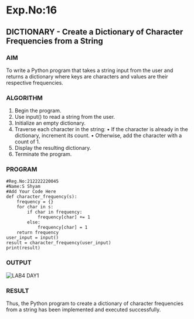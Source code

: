# Exp.No:16  
## DICTIONARY - Create a Dictionary of Character Frequencies from a String

### AIM  
To write a Python program that takes a string input from the user and returns a dictionary where keys are characters and values are their respective frequencies.

### ALGORITHM

1.	Begin the program.
2.	Use input() to read a string from the user.
3.	Initialize an empty dictionary.
4.	Traverse each character in the string:
  •	If the character is already in the dictionary, increment its count.
  •	Otherwise, add the character with a count of 1.
5.	Display the resulting dictionary.
6.	Terminate the program.


### PROGRAM

```
#Reg.No:212222220045
#Name:S Shyam
#Add Your Code Here
def character_frequency(s):
    frequency = {}
    for char in s:
        if char in frequency:
            frequency[char] += 1
        else:
            frequency[char] = 1
    return frequency
user_input = input()
result = character_frequency(user_input)
print(result)

```

### OUTPUT

![LAB4 DAY1](https://github.com/user-attachments/assets/ae232599-1159-4763-a133-144c5f4b67c3)


### RESULT
Thus, the Python program to create a dictionary of character frequencies from a string has been implemented and executed successfully.
